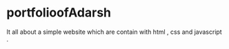 # portfolioofAdarsh
It all about a simple website which are contain with html , css and javascript . 
